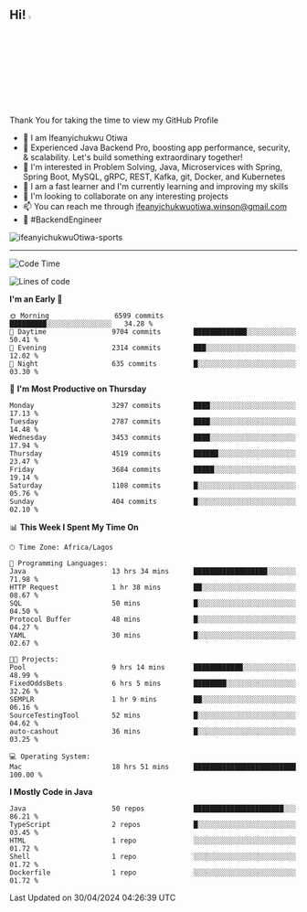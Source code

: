 <!-- BLOG-POST-LIST:START --><!-- BLOG-POST-LIST:END -->

## Hi! <img src="https://media.giphy.com/media/hvRJCLFzcasrR4ia7z/giphy.gif" width="4%"> 

Thank You for taking the time to view my GitHub Profile

- 👋 I am Ifeanyichukwu Otiwa
- 🚀 Experienced Java Backend Pro, boosting app performance, security, & scalability. Let's build something extraordinary together!
- 👀 I'm interested in Problem Solving, Java, Microservices with Spring, Spring Boot, MySQL, gRPC, REST, Kafka, git, Docker, and Kubernetes
- 🌱 I am a fast learner and I'm currently learning and improving my skills
- 💞️ I'm looking to collaborate on any interesting projects
- 📫 You can reach me through ifeanyichukwuotiwa.winson@gmail.com
- 🚀 #BackendEngineer

<p align="left" marginTop="10px"> <img src="https://komarev.com/ghpvc/?username=ifeanyichukwuOtiwa-sports&label=Profile%20views&color=0e75b6&style=for-the-badge" alt="ifeanyichukwuOtiwa-sports" /> </p>

***

<!--START_SECTION:waka-->
![Code Time](http://img.shields.io/badge/Code%20Time-2%2C460%20hrs%2034%20mins-blue)

![Lines of code](https://img.shields.io/badge/From%20Hello%20World%20I%27ve%20Written-5.0%20million%20lines%20of%20code-blue)

**I'm an Early 🐤** 

```text
🌞 Morning                6599 commits        █████████░░░░░░░░░░░░░░░░   34.28 % 
🌆 Daytime                9704 commits        █████████████░░░░░░░░░░░░   50.41 % 
🌃 Evening                2314 commits        ███░░░░░░░░░░░░░░░░░░░░░░   12.02 % 
🌙 Night                  635 commits         █░░░░░░░░░░░░░░░░░░░░░░░░   03.30 % 
```
📅 **I'm Most Productive on Thursday** 

```text
Monday                   3297 commits        ████░░░░░░░░░░░░░░░░░░░░░   17.13 % 
Tuesday                  2787 commits        ████░░░░░░░░░░░░░░░░░░░░░   14.48 % 
Wednesday                3453 commits        ████░░░░░░░░░░░░░░░░░░░░░   17.94 % 
Thursday                 4519 commits        ██████░░░░░░░░░░░░░░░░░░░   23.47 % 
Friday                   3684 commits        █████░░░░░░░░░░░░░░░░░░░░   19.14 % 
Saturday                 1108 commits        █░░░░░░░░░░░░░░░░░░░░░░░░   05.76 % 
Sunday                   404 commits         █░░░░░░░░░░░░░░░░░░░░░░░░   02.10 % 
```


📊 **This Week I Spent My Time On** 

```text
🕑︎ Time Zone: Africa/Lagos

💬 Programming Languages: 
Java                     13 hrs 34 mins      ██████████████████░░░░░░░   71.98 % 
HTTP Request             1 hr 38 mins        ██░░░░░░░░░░░░░░░░░░░░░░░   08.67 % 
SQL                      50 mins             █░░░░░░░░░░░░░░░░░░░░░░░░   04.50 % 
Protocol Buffer          48 mins             █░░░░░░░░░░░░░░░░░░░░░░░░   04.27 % 
YAML                     30 mins             █░░░░░░░░░░░░░░░░░░░░░░░░   02.67 % 

🐱‍💻 Projects: 
Pool                     9 hrs 14 mins       ████████████░░░░░░░░░░░░░   48.99 % 
FixedOddsBets            6 hrs 5 mins        ████████░░░░░░░░░░░░░░░░░   32.26 % 
SEMPLR                   1 hr 9 mins         ██░░░░░░░░░░░░░░░░░░░░░░░   06.16 % 
SourceTestingTool        52 mins             █░░░░░░░░░░░░░░░░░░░░░░░░   04.62 % 
auto-cashout             36 mins             █░░░░░░░░░░░░░░░░░░░░░░░░   03.25 % 

💻 Operating System: 
Mac                      18 hrs 51 mins      █████████████████████████   100.00 % 
```

**I Mostly Code in Java** 

```text
Java                     50 repos            ██████████████████████░░░   86.21 % 
TypeScript               2 repos             █░░░░░░░░░░░░░░░░░░░░░░░░   03.45 % 
HTML                     1 repo              ░░░░░░░░░░░░░░░░░░░░░░░░░   01.72 % 
Shell                    1 repo              ░░░░░░░░░░░░░░░░░░░░░░░░░   01.72 % 
Dockerfile               1 repo              ░░░░░░░░░░░░░░░░░░░░░░░░░   01.72 % 
```




 Last Updated on 30/04/2024 04:26:39 UTC
<!--END_SECTION:waka-->

<!--
<p align="center">
![trophy](https://github-profile-trophy.vercel.app/?username=ifeanyichukwuOtiwa-sports&theme=onedark) (https://github.com/ryo-ma/github-profile-trophy)
</p>
-->

<!---
ifeanyi-otiwa/ifeanyi-otiwa is a ✨ special ✨ repository because its `README.md` (this file) appears on your GitHub profile.
You can click the Preview link to take a look at your changes.
--->
